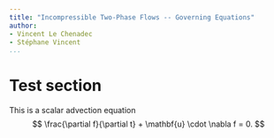 ```yaml
---
title: "Incompressible Two-Phase Flows -- Governing Equations"
author:
- Vincent Le Chenadec
- Stéphane Vincent
...
```


# Test section

This is a scalar advection equation
$$
\frac{\partial f}{\partial t} + \mathbf{u} \cdot \nabla f = 0.
$$


